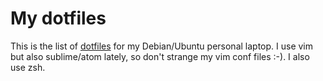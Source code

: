 # My dotfiles
This is the list of [dotfiles](dotfiles.github.io) for my Debian/Ubuntu personal
laptop. I use vim but also sublime/atom lately, so don't strange my vim conf
files :-). I also use zsh.

